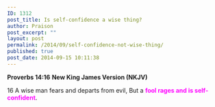 ```yaml
---
ID: 1312
post_title: Is self-confidence a wise thing?
author: Praison
post_excerpt: ""
layout: post
permalink: /2014/09/self-confidence-not-wise-thing/
published: true
post_date: 2014-09-15 10:11:38
---
```

<strong>Proverbs 14:16</strong>
<strong> New King James Version (NKJV)</strong>

16 A wise man fears and departs from evil,
But a <span style="color: #ff00ff;"><strong>fool rages and is self-confident</strong></span>.